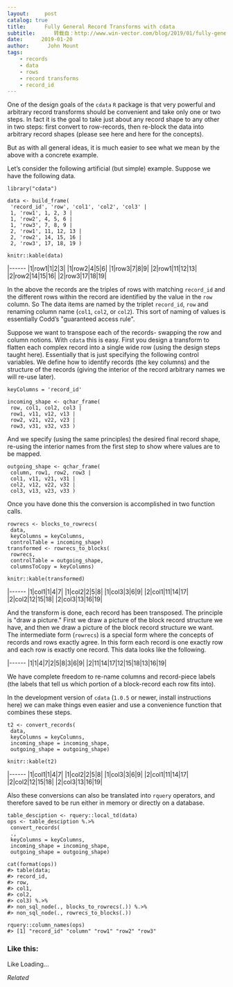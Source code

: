 ```yaml
---
layout:     post
catalog: true
title:      Fully General Record Transforms with cdata
subtitle:      转载自：http://www.win-vector.com/blog/2019/01/fully-general-record-transforms-with-cdata/
date:      2019-01-20
author:      John Mount
tags:
    - records
    - data
    - rows
    - record transforms
    - record_id
---
```


One of the design goals of the `cdata` `R` package is that very powerful and arbitrary record transforms should be convenient and take only one or two steps. In fact it is the goal to take just about any record shape to any other in two steps: first convert to row-records, then re-block the data into arbitrary record shapes (please see here and here for the concepts).

But as with all general ideas, it is much easier to see what we mean by the above with a concrete example.




Let’s consider the following artificial (but simple) example. Suppose we have the following data.

```
library("cdata")

data <- build_frame(
 'record_id', 'row', 'col1', 'col2', 'col3' |
 1, 'row1', 1, 2, 3 |
 1, 'row2', 4, 5, 6 |
 1, 'row3', 7, 8, 9 |
 2, 'row1', 11, 12, 13 |
 2, 'row2', 14, 15, 16 |
 2, 'row3', 17, 18, 19 )

knitr::kable(data)
```

|------
|1|row1|1|2|3|
|1|row2|4|5|6|
|1|row3|7|8|9|
|2|row1|11|12|13|
|2|row2|14|15|16|
|2|row3|17|18|19|

In the above the records are the triples of rows with matching `record_id` and the different rows within the record are identified by the value in the `row` column. So The data items are named by the triplet `record_id`, `row` and renaming column name (`col1`, `col2`, or `col2`). This sort of naming of values is essentially Codd’s "guaranteed access rule".

Suppose we want to transpose each of the records- swapping the row and column notions. With `cdata` this is easy. First you design a transform to flatten each complex record into a single wide row (using the design steps taught here). Essentially that is just specifying the following control variables. We define how to identify records (the key columns) and the structure of the records (giving the interior of the record arbitrary names we will re-use later).

```
keyColumns = 'record_id'

incoming_shape <- qchar_frame(
 row, col1, col2, col3 |
 row1, v11, v12, v13 |
 row2, v21, v22, v23 |
 row3, v31, v32, v33 )
```

And we specify (using the same principles) the desired final record shape, re-using the interior names from the first step to show where values are to be mapped.

```
outgoing_shape <- qchar_frame(
 column, row1, row2, row3 |
 col1, v11, v21, v31 |
 col2, v12, v22, v32 |
 col3, v13, v23, v33 )
```

Once you have done this the conversion is accomplished in two function calls.

```
rowrecs <- blocks_to_rowrecs(
 data,
 keyColumns = keyColumns,
 controlTable = incoming_shape)
transformed <- rowrecs_to_blocks(
 rowrecs,
 controlTable = outgoing_shape,
 columnsToCopy = keyColumns)

knitr::kable(transformed)
```

|------
|1|col1|1|4|7|
|1|col2|2|5|8|
|1|col3|3|6|9|
|2|col1|11|14|17|
|2|col2|12|15|18|
|2|col3|13|16|19|

And the transform is done, each record has been transposed. The principle is "draw a picture." First we draw a picture of the block record structure we have, and then we draw a picture of the block record structure we want. The intermediate form (`rowrecs`) is a special form where the concepts of records and rows exactly agree. In this form each record is one exactly row and each row is exactly one record. This data looks like the following.

|------
|1|1|4|7|2|5|8|3|6|9|
|2|11|14|17|12|15|18|13|16|19|

We have complete freedom to re-name columns and record-piece labels (the labels that tell us which portion of a block-record each row fits into).

In the development version of `cdata` (`1.0.5` or newer, install instructions here) we can make things even easier and use a convenience function that combines these steps.

```
t2 <- convert_records(
 data,
 keyColumns = keyColumns,
 incoming_shape = incoming_shape,
 outgoing_shape = outgoing_shape)

knitr::kable(t2)
```

|------
|1|col1|1|4|7|
|1|col2|2|5|8|
|1|col3|3|6|9|
|2|col1|11|14|17|
|2|col2|12|15|18|
|2|col3|13|16|19|

Also these conversions can also be translated into `rquery` operators, and therefore saved to be run either in memory or directly on a database.

```
table_desciption <- rquery::local_td(data)
ops <- table_desciption %.>%
 convert_records(
 .,
 keyColumns = keyColumns,
 incoming_shape = incoming_shape,
 outgoing_shape = outgoing_shape)

cat(format(ops))
#> table(data; 
#> record_id,
#> row,
#> col1,
#> col2,
#> col3) %.>%
#> non_sql_node(., blocks_to_rowrecs(.)) %.>%
#> non_sql_node(., rowrecs_to_blocks(.))

rquery::column_names(ops)
#> [1] "record_id" "column" "row1" "row2" "row3"
```

### Like this:

Like Loading...


*Related*

